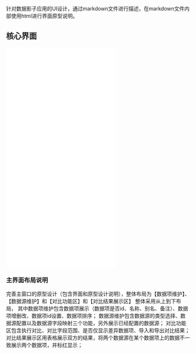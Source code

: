 针对数据影子应用的UI设计，通过markdown文件进行描述，在markdown文件内部使用html进行界面原型说明。

## 核心界面

![主界面](./PAGE_MAIN.md)
![数据项维护界面](./PAGE_DATA_ITEM.md)
![数据源维护界面](./PAGE_DATA_SOURCE.md)
![数据对比结果界面](./PAGE_DATA_COMPARE_RESULT.md)


### 主界面布局说明

完善主窗口的原型设计（包含界面和原型设计说明），整体布局为【数据项维护】、【数据源维护】和【对比功能区】和【对比结果展示区】
整体采用从上到下布局，
其中数据项维护包含数据项展示（数据项是否id、名称、别名、备注）、数据项增删改、数据项id设置、数据项排序；
数据源维护包含数据源的类型选择、数据源配置以及数据源字段映射三个功能，另外展示已经配置的数据源；
对比功能区包含执行对比、对比字段范围、是否仅显示差异数据项、导入和导出对比结果；
对比结果展示区用表格展示双方的结果，将两个数据源在某个数据项上的数据不一致展示两个数据项，并标红显示；